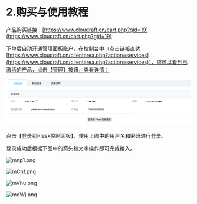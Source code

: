 # 2.购买与使用教程

产品购买链接：[https://www.cloudraft.cn/cart.php?gid=19](https://www.cloudraft.cn/cart.php?gid=19)

下单后自动开通管理面板账户，在控制台中（点击链接直达 [https://www.cloudraft.cn/clientarea.php?action=services](https://www.cloudraft.cn/clientarea.php?action=services)），您可以看到已激活的产品，点击【管理】按钮，查看详情：

![](../../../.gitbook/assets/image%20%282%29.png)

点击【登录到Plesk控制面板】，使用上图中的用户名和密码进行登录。

登录成功后根据下图中的箭头和文字操作即可完成接入。

 

![mnp1.png](https://iuimg.com/images/2020/02/04/mnp1.png)

![mCnf.png](https://iuimg.com/images/2020/02/04/mCnf.png)

 

![mVhu.png](https://iuimg.com/images/2020/02/04/mVhu.png)

![mqWj.png](https://iuimg.com/images/2020/02/04/mqWj.png)


